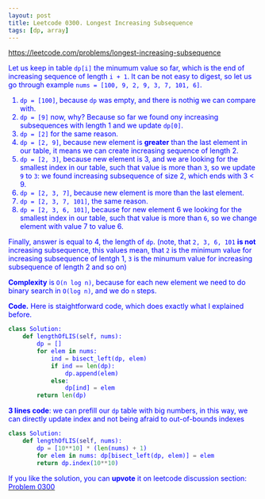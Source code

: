 ```yaml
---
layout: post
title: Leetcode 0300. Longest Increasing Subsequence
tags: [dp, array]
---
```


<a href="https://leetcode.com/problems/longest-increasing-subsequence"> <font color = blue>https://leetcode.com/problems/longest-increasing-subsequence

Let us keep in table `dp[i]` the minumum value so far, which is the end of increasing sequence of length `i + 1`. It can be not easy to digest, so let us go through example `nums = [100, 9, 2, 9, 3, 7, 101, 6]`.
1. `dp = [100]`, because `dp` was empty, and there is nothig we can compare with.
2. `dp = [9]` now, why? Because so far we found ony increasing subsequences with length 1 and we update `dp[0]`.
3. `dp = [2]` for the same reason.
4. `dp = [2, 9]`, because new element is **greater** than the last element in our table, it means we can create increasing sequence of length 2.
5. `dp = [2, 3]`, because new element is 3, and we are looking for the smallest index in our table, such that value is more than `3`, so we update `9` to `3`: we found increasing subsequence of size 2, which ends with 3 < 9.
6. `dp = [2, 3, 7]`, because new element is more than the last element.
7. `dp = [2, 3, 7, 101]`, the same reason.
8. `dp = [2, 3, 6, 101]`, because for new element 6 we looking for the smallest index in our table, such that value is more than `6`, so we change element with value 7 to value 6.

Finally, answer is equal to 4, the length of `dp`. (note, that `2, 3, 6, 101` **is not** increasing subsequence, this values mean, that `2` is the minimum value for increasing subsequence of lentgh 1, `3` is the minumum value for increasing subsequence of length 2 and so on)

**Complexity** is `O(n log n)`, because for each new element we need to do binary search in `O(log n)`, and we do `n` steps.


**Code.** Here is staightforward code, which does exactly what I explained before.

```python
class Solution:
    def lengthOfLIS(self, nums):
        dp = []
        for elem in nums:
            ind = bisect_left(dp, elem)
            if ind == len(dp):
                dp.append(elem)
            else:
                dp[ind] = elem
        return len(dp)
```

**3 lines code**: we can prefill our `dp` table with big numbers, in this way, we can directly update index and not being afraid to out-of-bounds indexes

```python
class Solution:
    def lengthOfLIS(self, nums):
        dp = [10**10] * (len(nums) + 1)
        for elem in nums: dp[bisect_left(dp, elem)] = elem  
        return dp.index(10**10)
```

If you like the solution, you can **upvote** it on leetcode discussion section:<a href="https://leetcode.com/problems/longest-increasing-subsequence/discuss/667975/python-3-lines-dp-with-binary-search-explained"> <font color = blue>Problem 0300
